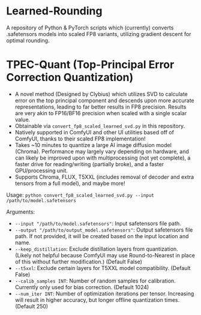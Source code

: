 # Learned-Rounding
A repository of Python &amp; PyTorch scripts which (currently) converts .safetensors models into scaled FP8 variants, utilizing gradient descent for optimal rounding.

# TPEC-Quant (Top-Principal Error Correction Quantization) 
- A novel method (Designed by Clybius) which utilizes SVD to calculate error on the top principal component and descends upon more accurate representations, leading to far better results in FP8 precision. Results are very akin to FP16/BF16 precision when scaled with a single scalar value.
- Obtainable via `convert_fp8_scaled_learned_svd.py` in this repository.
- Natively supported in ComfyUI and other UI utilities based off of ComfyUI, thanks to their scaled FP8 implementation!
- Takes ~10 minutes to quantize a large AI image diffusion model (Chroma). Performance may largely vary depending on hardware, and can likely be improved upon with multiprocessing (not yet complete), a faster drive for reading/writing (partially broke), and a faster GPU/processing unit.
- Supports Chroma, FLUX, T5XXL (includes removal of decoder and extra tensors from a full model), and maybe more!

Usage: `python convert_fp8_scaled_learned_svd.py --input /path/to/model.safetensors`

Arguments:
- `--input "/path/to/model.safetensors"`: Input safetensors file path.
- `--output "/path/to/output_model.safetensors"`: Output safetensors file path. If not provided, it will be created based on the input location and name.
- `--keep_distillation`: Exclude distillation layers from quantization. (Likely not helpful because ComfyUI may use Round-to-Nearest in place of this without further modification.) (Default False)
- `--t5xxl`: Exclude certain layers for T5XXL model compatibility. (Default False)
- `--calib_samples INT`: Number of random samples for calibration. Currently only used for bias correction. (Default 1024)
- `--num_iter INT`: Number of optimization iterations per tensor. Increasing will result in higher accuracy, but longer offline quantization times. (Default 250)
